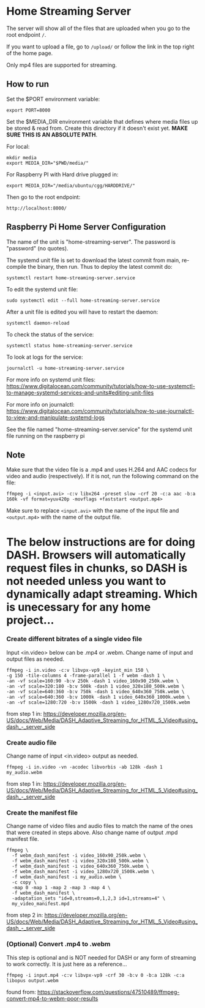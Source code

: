 # Home Streaming Server
The server will show all of the files that are uploaded when you go to the root endpoint `/`. 

If you want to upload a file, go to `/upload/` or follow the link in the top right of the home page.

Only mp4 files are supported for streaming.

## How to run
Set the $PORT environment variable:
```
export PORT=8000
```

Set the $MEDIA_DIR environment variable that defines where media files up be stored & read from. Create this directory if it doesn't exist yet. **MAKE SURE THIS IS AN ABSOLUTE PATH**.

For local:
```
mkdir media
export MEDIA_DIR="$PWD/media/"
```

For Raspberry PI with Hard drive plugged in:
```
export MEDIA_DIR="/media/ubuntu/cgg/HARDDRIVE/"
```

Then go to the root endpoint:
```
http://localhost:8000/
```

## Raspberry Pi Home Server Configuration
The name of the unit is "home-streaming-server". The password is "password" (no quotes). 

The systemd unit file is set to download the latest commit from main, re-compile the binary, then run. Thus to deploy the latest commit do:
```
systemctl restart home-streaming-server.service
```

To edit the systemd unit file:
```
sudo systemctl edit --full home-streaming-server.service
```
After a unit file is edited you will have to restart the daemon:
```
systemctl daemon-reload
```

To check the status of the service:
```
systemctl status home-streaming-server.service
```

To look at logs for the service:
```
journalctl -u home-streaming-server.service
```

For more info on systemd unit files: https://www.digitalocean.com/community/tutorials/how-to-use-systemctl-to-manage-systemd-services-and-units#editing-unit-files

For more info on journalctl: https://www.digitalocean.com/community/tutorials/how-to-use-journalctl-to-view-and-manipulate-systemd-logs

See the file named "home-streaming-server.service" for the systemd unit file running on the raspberry pi

## Note
Make sure that the video file is a .mp4 and uses H.264 and AAC codecs for video and audio (respectively). If it is not, run the following command on the file:
```
ffmpeg -i <input.avi> -c:v libx264 -preset slow -crf 20 -c:a aac -b:a 160k -vf format=yuv420p -movflags +faststart <output.mp4>
```
Make sure to replace `<input.avi>` with the name of the input file and `<output.mp4>` with the name of the output file.


# The below instructions are for doing DASH. Browsers will automatically request files in chunks, so DASH is not needed unless you want to dynamically adapt streaming. Which is unecessary for any home project...

### Create different bitrates of a single video file
Input <in.video> below can be .mp4 or .webm. Change name of input and output files as needed.
```
ffmpeg -i in.video -c:v libvpx-vp9 -keyint_min 150 \
-g 150 -tile-columns 4 -frame-parallel 1 -f webm -dash 1 \
-an -vf scale=160:90 -b:v 250k -dash 1 video_160x90_250k.webm \
-an -vf scale=320:180 -b:v 500k -dash 1 video_320x180_500k.webm \
-an -vf scale=640:360 -b:v 750k -dash 1 video_640x360_750k.webm \
-an -vf scale=640:360 -b:v 1000k -dash 1 video_640x360_1000k.webm \
-an -vf scale=1280:720 -b:v 1500k -dash 1 video_1280x720_1500k.webm
```
from step 1 in: https://developer.mozilla.org/en-US/docs/Web/Media/DASH_Adaptive_Streaming_for_HTML_5_Video#using_dash_-_server_side


### Create audio file
Change name of input <in.video> output as needed.
```
ffmpeg -i in.video -vn -acodec libvorbis -ab 128k -dash 1 my_audio.webm

```
from step 1 in: https://developer.mozilla.org/en-US/docs/Web/Media/DASH_Adaptive_Streaming_for_HTML_5_Video#using_dash_-_server_side

### Create the manifest file
Change name of video files and audio files to match the name of the ones that were created in steps above. Also change name of output .mpd manifest file.
```
ffmpeg \
  -f webm_dash_manifest -i video_160x90_250k.webm \
  -f webm_dash_manifest -i video_320x180_500k.webm \
  -f webm_dash_manifest -i video_640x360_750k.webm \
  -f webm_dash_manifest -i video_1280x720_1500k.webm \
  -f webm_dash_manifest -i my_audio.webm \
  -c copy \
  -map 0 -map 1 -map 2 -map 3 -map 4 \
  -f webm_dash_manifest \
  -adaptation_sets "id=0,streams=0,1,2,3 id=1,streams=4" \
  my_video_manifest.mpd

```

from step 2 in: https://developer.mozilla.org/en-US/docs/Web/Media/DASH_Adaptive_Streaming_for_HTML_5_Video#using_dash_-_server_side


### (Optional) Convert .mp4 to .webm
This step is optional and is NOT needed for DASH or any form of streaming to work correctly. It is just here as a reference...
```
ffmpeg -i input.mp4 -c:v libvpx-vp9 -crf 30 -b:v 0 -b:a 128k -c:a libopus output.webm
```
found from: https://stackoverflow.com/questions/47510489/ffmpeg-convert-mp4-to-webm-poor-results
